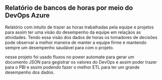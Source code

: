 ## Relatório de bancos de horas por meio do DevOps Azure

Relatório com intuito de trazer as horas trabalhadas pela equipe e projetos para assim ter uma visão do desempenho da equipe em relaçãos as atividades.
Tendo essa visão dos dados de horas os tomadores de decisões pode observar a melhor maneira de manter a equipe firme e mantendo sempre um desempenho saudável para com o projeto.

nesse projeto foi usado fluxos no power automate para gerar um documento JSON para gegistrar os valores do DevOps e assim poder trazer para o PBI e assim podendo fazer o melhor ETL para ter um grande desempenho dos dados.
